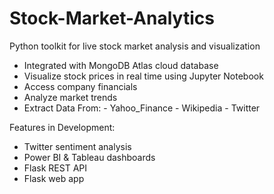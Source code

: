 # Stock-Market-Analytics
Python toolkit for live stock market analysis and visualization
- Integrated with MongoDB Atlas cloud database
- Visualize stock prices in real time using Jupyter Notebook
- Access company financials
- Analyze market trends
- Extract Data From:
      - Yahoo_Finance
      - Wikipedia 
      - Twitter

Features in Development:
- Twitter sentiment analysis
- Power BI & Tableau dashboards
- Flask REST API
- Flask web app


